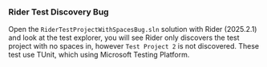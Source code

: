 ### Rider Test Discovery Bug

Open the `RiderTestProjectWithSpacesBug.sln` solution with Rider (2025.2.1) and look at the test explorer, you will see Rider only discovers the test project with no spaces in, however `Test Project 2` is not discovered.
These test use TUnit, which using Microsoft Testing Platform.
